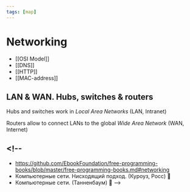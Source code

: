 ```yaml
---
tags: [map]
---
```


# Networking

<!--
- Как работает интернет?
- Как работает HTTP?
* [[IP-адрес]]
-->

- [[OSI Model]]
- [[DNS]]
- [[HTTP]]
- [[MAC-address]]
<!--

* NAT
* Роутер
* TTL
* Порт
* Packet Analysis
* Routing Protocols
  -->

<!--
## Протоколы

IP-адреса соспостовляются с MAC-адресами

ARP (Address Resolution Protocol) --- протокол, который используется для нахождения адреса канального уровня, например MAC-адреса, который ассоциирован с IP-адресом

Стек --- это часть памяти

Протоколы: DNS, TLS, IP, TCP, [[UDP]], ICMP, ARP, BGP, Ethernet, HTTP
-->

<!--
Вопросы

* [[Как работает интернет?]]
* Что такое пакеты и фреймы?
* [[Как устроен сетевой пакет?]]
* Что такое сокет

https://roadmap.sh/guides/what-is-internet

[[DNS]], [[Domain name]]
[[Как работает браузер?]]


https://eater.net/inet
-->

<!--
### Wires
- Витая пара
	- [[CAT-5 Cable|Кабель CAT-5]]
	- [[RJ-45 Connector|Коннектор RJ-45]]
- Оптика
- Коаксиал (legacy)

 **Пропускная способность** (bandwidth) влияет на количество одновременно посылаемых данных. Аналогия: количество полос у дороги. Аналогия для **скорости** (speed) - скоростой режим у дороги.
 -->

 <!--
 ### Network Signal Encoding
 Преобразование данных в цифровой сигнал сигнал. Кодировка обрабатывается сетевой картой (Network Interface Card, NIC), память которой содержит [[MAC Address]]
 -->

 <!--
 Сетевые сообщения могут быть двух видов - [[Frame|фреймы]] и [[Network Packet|пакеты]]
 
 ![[Frame]]
 ![[Network Packet]]
 -->

## LAN & WAN. Hubs, switches & routers

Hubs and switches work in _Local Area Networks_ (LAN, Intranet)

Routers allow to connect LANs to the global _Wide Area Network_ (WAN, Internet)

 <!--
  Хабы и свитчи позволяют соединять компьютеры с другими устройствами в локальной сети, в том числе другими компьютерами.
 -->

## <!--

- https://github.com/EbookFoundation/free-programming-books/blob/master/free-programming-books.md#networking
- Компьютерные сети. Нисходящий подход. (Куроуз, Росс) 📖
- Компьютерные сети. (Танненбаум) 📖
  -->
